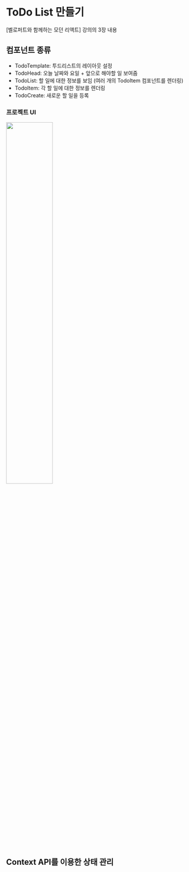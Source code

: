 # ToDo List 만들기

[벨로퍼트와 함께하는 모던 리액트] 강의의 3장 내용

## 컴포넌트 종류

- TodoTemplate: 투드리스트의 레이아웃 설정
- TodoHead: 오늘 날짜와 요일 + 앞으로 해야할 일 보여줌
- TodoList: 할 일에 대한 정보를 보임 (여러 개의 TodoItem 컴포넌트를 렌더링)
- TodoItem: 각 할 일에 대한 정보를 렌더링
- TodoCreate: 새로운 할 일을 등록

### 프로젝트 UI

<img width="50%" src="https://user-images.githubusercontent.com/55572222/118999463-4018e000-b9c5-11eb-857f-b2bba438e1b8.mov" />

## Context API를 이용한 상태 관리
